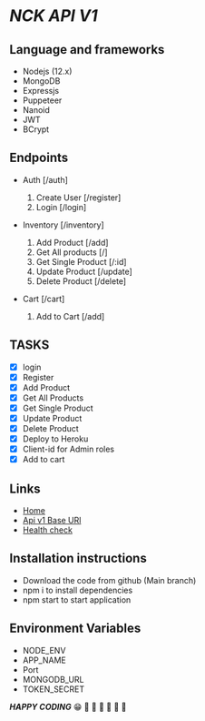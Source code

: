 #  ***NCK API V1***
## Language and frameworks
- Nodejs (12.x)
- MongoDB
- Expressjs
- Puppeteer
- Nanoid
- JWT
- BCrypt
## Endpoints
- Auth [/auth]
  1. Create User [/register]
  2. Login [/login]
    
- Inventory [/inventory]
  1. Add Product [/add]
  2. Get All products [/]
  3. Get Single Product [/:id]
  4. Update Product [/update]
  5. Delete Product [/delete]
    
- Cart [/cart]
  1. Add to Cart [/add]

## TASKS
- [x] login
- [x] Register
- [x] Add Product
- [x] Get All Products
- [x] Get Single Product
- [x] Update Product
- [x] Delete Product
- [x] Deploy to Heroku
- [x] Client-id for Admin roles
- [x] Add to cart

## Links
- [Home](https://nck-test.herokuapp.com)
- [Api v1 Base URl](https://nck-test.herokuapp.com/api/v1)
- [Health check](https://nck-test.herokuapp.com/healthcheck)

## Installation instructions
- Download the code from github (Main branch)
- npm i to install dependencies
- npm start to  start application

## Environment Variables
- NODE_ENV
- APP_NAME
- Port
- MONGODB_URL
- TOKEN_SECRET

***HAPPY CODING***
:grin:
:rocket: :rocket: :rocket: :rocket: :rocket: :rocket: